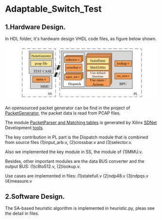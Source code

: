 

# Adaptable_Switch_Test

## 1.Hardware Design.

In HDL folder, it's hardware design VHDL code files, as figure below shown.

![image](https://github.com/Adaptable-Switch/AS_test/blob/master/figs/bpu5.png)

An opensourced packet generator can be find in the project of [PacketGenerator](https://github.com/NetFPGA/netfpga/wiki/PacketGenerator), the packet data is read from PCAP files.

The module [PacketParser and Matching tables](https://github.com/NetFPGA/P4-NetFPGA-public/wiki/Workflow-Overview#simplesumeswitch-architecture) is generated by Xilinx [SDNet](https://www.xilinx.com/support/documentation-navigation/development-tools/software-development/sdnet.html) Development [tools](https://github.com/NetFPGA/P4-NetFPGA-public/wiki/Workflow-Overview).

The key contribution in PL part is the Dispatch module that is combined from source files (1)input_arb.v, (2)crossbar.v and (3)selector.v.

Also we implemented the key module in SS, the module of (1)MMU.v.


Besides, other important modules are the data BUS converter and the output BUS: (1)c8to512.v, (2)lookup.v.

Use cases are implemented in files: (1)statefull.v (2)ndp48.v (3)ndpqs.v (4)measure.v

## 2.Software Design.

The SA-based heuristic algorithm is implemented in heuristic.py, pleas see the detail in files.
<!---


The SA-based heuristic algorithm is following the processing graph below.

![image](https://github.com/Adaptable-Switch/AS_test/blob/master/figs/Saprocess2.jpg)

The algorithm is implemented in heuristic.py file.



The input of the algorithm is the flow group ![](https://render.githubusercontent.com/render/math?math=G\\_{id}[j]) that is generated by classify HASH function and its corresponding traffic volume ![](https://render.githubusercontent.com/render/math?math=D\\_{id}[j]). The solution w is the distribution of the ![](https://render.githubusercontent.com/render/math?math=G\\_{id}[j]) in EEs. 

The different group distribution contained in the EE generate the total traffic throughput performance demand. The goal of the algorithm is to make demand of each EE as balanced as possible, and does not exceed the maximum processing capacity  of each EE (![](https://render.githubusercontent.com/render/math?math=P_{max})), which is a predictable constant.

### 2.1.The initialization of the SA algorithm.

a) Give a result of flows spliting by any HASH function, which also can be specified by end users. Without loss of generality，we just chose one example result to do our software test.

b) Check if there is a ![](https://render.githubusercontent.com/render/math?math=D\\_{id}[j]) that exceeds the ![](https://render.githubusercontent.com/render/math?math=P_{max}), it need to duplicate into ![](https://render.githubusercontent.com/render/math?math=N) copies (![](https://render.githubusercontent.com/render/math?math=N\leq{K})) and put them on different EE. The throughput demand of each sub-group ![](https://render.githubusercontent.com/render/math?math={\dfrac{D\\_{id}[j]}{N}}\leq{P_{max}}).

c) Randomly distribute the ![](https://render.githubusercontent.com/render/math?math=G\\_{id}[j]) and duplicated repeated combinations into ![](https://render.githubusercontent.com/render/math?math=K) sets to form an initial solution ![](https://render.githubusercontent.com/render/math?math=w).



### 2.2.Generate new candidate solution in the search area.

A solution is a flow group allocation. To generate new neiboring solution, after the init step of the algorithm, it randomly select a flow group from any one EE(i) to another EE(j). The more workload an execution engine has, the larger probability it gets a flow group moving out; while a destination execution engine for the moving group is selected with probability that is inversely proportional to the workload of the execution engine.

### 2.3.The evaluation function in SA.

The defination of the evaluation function,![](https://render.githubusercontent.com/render/math?math=J(w)):

![](https://render.githubusercontent.com/render/math?math=D\\_{id}[j])
is the traffic volume of one of the flow groups, ![](https://render.githubusercontent.com/render/math?math=j\in[1,256]).

The total traffic of Execution Engine(i) ![](https://render.githubusercontent.com/render/math?math={}=\\sum{D\\_id[j]},(i\in[1,K],j\in{EE_i})).

The evaluation function ![](https://render.githubusercontent.com/render/math?math=J(w)=\\sum^{K}_{i=1}(D^{2}_{i}-D^{2}_{average})^{\dfrac{1}{2}}).
this equation represents the traffic load balancing of the table allocation.
-->
